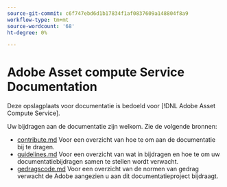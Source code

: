 ```yaml
---
source-git-commit: c6f747ebd6d1b17834f1af0837609a148804f8a9
workflow-type: tm+mt
source-wordcount: '68'
ht-degree: 0%

---
```

# Adobe Asset compute Service Documentation

Deze opslagplaats voor documentatie is bedoeld voor [!DNL Adobe Asset Compute Service].

Uw bijdragen aan de documentatie zijn welkom. Zie de volgende bronnen:

* [contribute.md](contributing.md) Voor een overzicht van hoe te om aan de documentatie bij te dragen.
* [guidelines.md](guidelines.md) Voor een overzicht van wat in bijdragen en hoe te om uw documentatiebijdragen samen te stellen wordt verwacht.
* [gedragscode.md](code-of-conduct.md) Voor een overzicht van de normen van gedrag verwacht de Adobe aangezien u aan dit documentatieproject bijdraagt.
